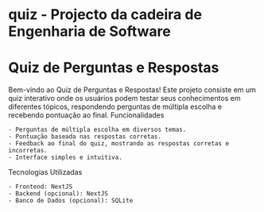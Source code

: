 # quiz - Projecto da cadeira de Engenharia de Software

# Quiz de Perguntas e Respostas

Bem-vindo ao Quiz de Perguntas e Respostas! Este projeto consiste em um quiz interativo onde os usuários podem testar seus conhecimentos em diferentes tópicos, respondendo perguntas de múltipla escolha e recebendo pontuação ao final.
Funcionalidades

    - Perguntas de múltipla escolha em diversos temas.
    - Pontuação baseada nas respostas corretas.
    - Feedback ao final do quiz, mostrando as respostas corretas e incorretas.
    - Interface simples e intuitiva.

Tecnologias Utilizadas

    - Frontend: NextJS
    - Backend (opcional): NextJS
    - Banco de Dados (opcional): SQLite
